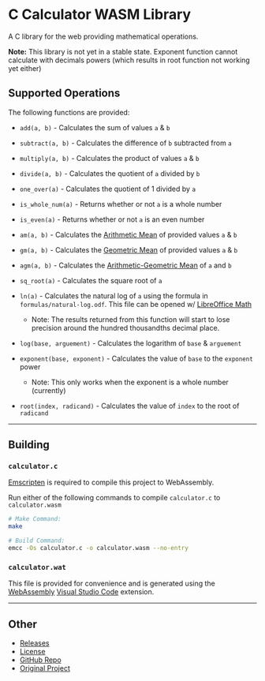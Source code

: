 # C Calculator WASM Library

A C library for the web providing mathematical operations.

**Note:** This library is not yet in a stable state. Exponent function cannot calculate with decimals powers (which results in root function not working yet either)

## Supported Operations

The following functions are provided:

- `add(a, b)` - Calculates the sum of values `a` & `b`
  
- `subtract(a, b)` - Calculates the difference of `b` subtracted from `a`
  
- `multiply(a, b)` - Calculates the product of values `a` & `b`
  
- `divide(a, b)` - Calculates the quotient of `a` divided by `b`
  
- `one_over(a)` - Calculates the quotient of 1 divided by `a`
  
- `is_whole_num(a)` - Returns whether or not `a` is a whole number
  
- `is_even(a)` - Returns whether or not `a` is an even number
  
- `am(a, b)` - Calculates the [Arithmetic Mean](https://en.wikipedia.org/wiki/Arithmetic_mean) of provided values `a` & `b`
  
- `gm(a, b)` - Calculates the [Geometric Mean](https://en.wikipedia.org/wiki/Geometric_mean) of provided values `a` & `b`
  
- `agm(a, b)` - Calculates the [Arithmetic-Geometric Mean](https://en.wikipedia.org/wiki/Arithmetic%E2%80%93geometric_mean) of `a` and `b`
  
- `sq_root(a)` - Calculates the square root of `a`
  
- `ln(a)` - Calculates the natural log of `a` using the formula in `formulas/natural-log.odf`. This file can be opened w/ [LibreOffice Math](https://www.libreoffice.org/download/download-libreoffice/)
  - Note: The results returned from this function will start to lose precision around the hundred thousandths decimal place.
  
- `log(base, arguement)` - Calculates the logarithm of `base` & `arguement`
  
- `exponent(base, exponent)` - Calculates the value of `base` to the `exponent` power
  - Note: This only works when the exponent is a whole number (currently)
  
- `root(index, radicand)` - Calculates the value of `index` to the root of `radicand`

---

## Building

### `calculator.c`

[Emscripten](https://emscripten.org/) is required to compile this project to WebAssembly.

Run either of the following commands to compile `calculator.c` to `calculator.wasm`

```bash
# Make Command:
make

# Build Command:
emcc -Os calculator.c -o calculator.wasm --no-entry
```

### `calculator.wat`

This file is provided for convenience and is generated using the [WebAssembly](https://marketplace.visualstudio.com/items?itemName=dtsvet.vscode-wasm) [Visual Studio Code](https://code.visualstudio.com/) extension.

---

## Other

- [Releases](https://github.com/zdodson21/c-calculator-wasm-library/releases)
- [License](https://github.com/zdodson21/c-calculator-wasm-library/blob/main/LICENSE)
- [GitHub Repo](https://github.com/zdodson21/c-calculator-wasm-library)
- [Original Project](https://github.com/zdodson21/retro-desktop-portfolio)
